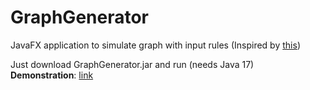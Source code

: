 # GraphGenerator
 JavaFX application to simulate graph with input rules  (Inspired by <a href="https://writings.stephenwolfram.com/2020/04/finally-we-may-have-a-path-to-the-fundamental-theory-of-physics-and-its-beautiful/">this</a>)  
   
 Just download GraphGenerator.jar and run (needs Java 17)  
 <b>Demonstration</b>: <a href="https://www.youtube.com/watch?v=gsNErZ7KAk8">link</a>   
